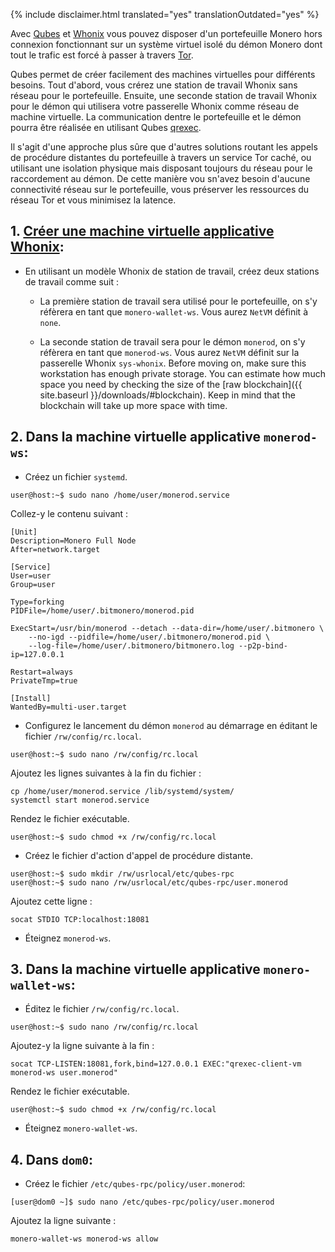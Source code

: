 {% include disclaimer.html translated="yes" translationOutdated="yes" %}

Avec [Qubes](https://qubes-os.org) et [Whonix](https://whonix.org) vous
pouvez disposer d'un portefeuille Monero hors connexion fonctionnant sur un
système virtuel isolé du démon Monero dont tout le trafic est forcé à passer
à travers [Tor](https://torproject.org).

Qubes permet de créer facilement des machines virtuelles pour différents
besoins. Tout d'abord, vous crérez une station de travail Whonix sans réseau
pour le portefeuille. Ensuite, une seconde station de travail Whonix pour le
démon qui utilisera votre passerelle Whonix comme réseau de machine
virtuelle. La communication dentre le portefeuille et le démon pourra être
réalisée en utilisant Qubes [qrexec](https://www.qubes-os.org/doc/qrexec3/).

Il s'agit d'une approche plus sûre que d'autres solutions routant les appels
de procédure distantes du portefeuille à travers un service Tor caché, ou
utilisant une isolation physique mais disposant toujours du réseau pour le
raccordement au démon. De cette manière vou sn'avez besoin d'aucune
connectivité réseau sur le portefeuille, vous préserver les ressources du
réseau Tor et vous minimisez la latence.

## 1. [Créer une machine virtuelle applicative Whonix](https://www.whonix.org/wiki/Qubes/Install):

+ En utilisant un modèle Whonix de station de travail, créez deux stations
  de travail comme suit :

  - La première station de travail sera utilisé pour le portefeuille, on s'y
    réfèrera en tant que `monero-wallet-ws`. Vous aurez `NetVM` définit à
    `none`.

  - La seconde station de travail sera pour le démon `monerod`, on s'y
    réfèrera en tant que `monerod-ws`. Vous aurez `NetVM` définit sur la
    passerelle Whonix `sys-whonix`. Before moving on, make sure this
    workstation has enough private storage. You can estimate how much space
    you need by checking the size of the [raw blockchain]({{ site.baseurl
    }}/downloads/#blockchain). Keep in mind that the blockchain will take up
    more space with time.

## 2. Dans la machine virtuelle applicative `monerod-ws`:

+ Créez un fichier `systemd`.

```
user@host:~$ sudo nano /home/user/monerod.service
```

Collez-y le contenu suivant :

```
[Unit]
Description=Monero Full Node
After=network.target

[Service]
User=user
Group=user

Type=forking
PIDFile=/home/user/.bitmonero/monerod.pid

ExecStart=/usr/bin/monerod --detach --data-dir=/home/user/.bitmonero \
    --no-igd --pidfile=/home/user/.bitmonero/monerod.pid \
    --log-file=/home/user/.bitmonero/bitmonero.log --p2p-bind-ip=127.0.0.1

Restart=always
PrivateTmp=true

[Install]
WantedBy=multi-user.target
```

+ Configurez le lancement du démon `monerod` au démarrage en éditant le
  fichier `/rw/config/rc.local`.

```
user@host:~$ sudo nano /rw/config/rc.local
```

Ajoutez les lignes suivantes à la fin du fichier :

```
cp /home/user/monerod.service /lib/systemd/system/
systemctl start monerod.service
```

Rendez le fichier exécutable.

```
user@host:~$ sudo chmod +x /rw/config/rc.local
```

+ Créez le fichier d'action d'appel de procédure distante.

```
user@host:~$ sudo mkdir /rw/usrlocal/etc/qubes-rpc
user@host:~$ sudo nano /rw/usrlocal/etc/qubes-rpc/user.monerod
```

Ajoutez cette ligne :

```
socat STDIO TCP:localhost:18081
```

+ Éteignez `monerod-ws`.

## 3. Dans la machine virtuelle applicative `monero-wallet-ws`:

+ Éditez le fichier `/rw/config/rc.local`.

```
user@host:~$ sudo nano /rw/config/rc.local
```

Ajoutez-y la ligne suivante à la fin :

```
socat TCP-LISTEN:18081,fork,bind=127.0.0.1 EXEC:"qrexec-client-vm monerod-ws user.monerod"
```

Rendez le fichier exécutable.

```
user@host:~$ sudo chmod +x /rw/config/rc.local
```

+ Éteignez `monero-wallet-ws`.

## 4. Dans `dom0`:

+ Créez le fichier `/etc/qubes-rpc/policy/user.monerod`:

```
[user@dom0 ~]$ sudo nano /etc/qubes-rpc/policy/user.monerod
```

Ajoutez la ligne suivante :

```
monero-wallet-ws monerod-ws allow
```

